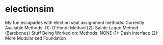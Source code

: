 # electionsim
My fun escapades with election seat assignment methods.
Currently Available Methods:
(1): D'Hondt Method
(2): Sainte Lague Method (Barebones)
Stuff Being Worked on:
Methods: NONE
(1): Dash Interface
(2): More Modularized Foundation
